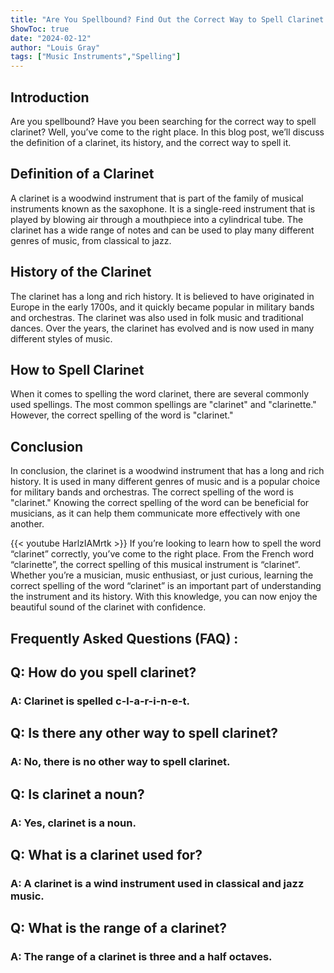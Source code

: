```yaml
---
title: "Are You Spellbound? Find Out the Correct Way to Spell Clarinet Now!"
ShowToc: true 
date: "2024-02-12"
author: "Louis Gray" 
tags: ["Music Instruments","Spelling"]
---
```

## Introduction
Are you spellbound? Have you been searching for the correct way to spell clarinet? Well, you’ve come to the right place. In this blog post, we’ll discuss the definition of a clarinet, its history, and the correct way to spell it. 

## Definition of a Clarinet 
A clarinet is a woodwind instrument that is part of the family of musical instruments known as the saxophone. It is a single-reed instrument that is played by blowing air through a mouthpiece into a cylindrical tube. The clarinet has a wide range of notes and can be used to play many different genres of music, from classical to jazz.

## History of the Clarinet 
The clarinet has a long and rich history. It is believed to have originated in Europe in the early 1700s, and it quickly became popular in military bands and orchestras. The clarinet was also used in folk music and traditional dances. Over the years, the clarinet has evolved and is now used in many different styles of music.

## How to Spell Clarinet
When it comes to spelling the word clarinet, there are several commonly used spellings. The most common spellings are "clarinet" and "clarinette." However, the correct spelling of the word is "clarinet." 

## Conclusion 
In conclusion, the clarinet is a woodwind instrument that has a long and rich history. It is used in many different genres of music and is a popular choice for military bands and orchestras. The correct spelling of the word is "clarinet." Knowing the correct spelling of the word can be beneficial for musicians, as it can help them communicate more effectively with one another.

{{< youtube HarlzIAMrtk >}} 
If you’re looking to learn how to spell the word “clarinet” correctly, you’ve come to the right place. From the French word “clarinette”, the correct spelling of this musical instrument is “clarinet”. Whether you’re a musician, music enthusiast, or just curious, learning the correct spelling of the word “clarinet” is an important part of understanding the instrument and its history. With this knowledge, you can now enjoy the beautiful sound of the clarinet with confidence.

## Frequently Asked Questions (FAQ) :
<h2>Q: How do you spell clarinet?</h2>

<h3>A: Clarinet is spelled c-l-a-r-i-n-e-t.</h3>

<h2>Q: Is there any other way to spell clarinet?</h2>

<h3>A: No, there is no other way to spell clarinet.</h3>

<h2>Q: Is clarinet a noun?</h2>

<h3>A: Yes, clarinet is a noun.</h3>

<h2>Q: What is a clarinet used for?</h2>

<h3>A: A clarinet is a wind instrument used in classical and jazz music.</h3>

<h2>Q: What is the range of a clarinet?</h2>

<h3>A: The range of a clarinet is three and a half octaves.</h4>






